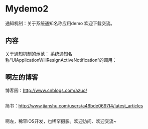# Mydemo2
通知机制：关于系统通知名称应用demo
欢迎下载交流。 

## 内容

关于通知机制的示范：
系统通知名称“UIApplicationWillResignActiveNotification”的调用：

## 啊左的博客

博客园：http://www.cnblogs.com/azuo/
##
简书：http://www.jianshu.com/users/a46bde0697f4/latest_articles
##
啊左，稀罕iOS开发，也稀罕摄影。欢迎访问、欢迎交流~
